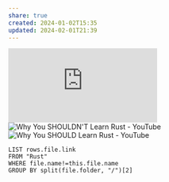 ```yaml
---
share: true
created: 2024-01-02T15:35
updated: 2024-02-01T21:39
---
```

![Rust và Data Engineering? 🤔](https://blog.duyet.net/2021/11/rust-data-engineering.html)
![Why You SHOULDN'T Learn Rust - YouTube](https://youtu.be/kOFWIvNowXo?si=sdHbK6t97OiMDpxb)
![Why You SHOULD Learn Rust - YouTube](https://youtu.be/h-hdFwze-0U?si=3HP3HIMmQDJnA9T4)
```dataview
LIST rows.file.link
FROM "Rust" 
WHERE file.name!=this.file.name
GROUP BY split(file.folder, "/")[2]
```